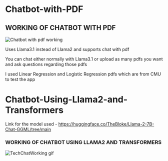 # Chatbot-with-PDF
## WORKING OF CHATBOT WITH PDF
![Chatbot with pdf working](https://github.com/user-attachments/assets/4657915d-09cd-4cd0-b0b8-af99341b7af7)

Uses Llama3.1 instead of Llama2 and supports chat with pdf

You can chat either normally with Llama3.1 or upload as many pdfs you want and ask questions regarding those pdfs

I used Linear Regression and Logistic Regression pdfs which are from CMU to test the app

# Chatbot-Using-Llama2-and-Transformers

Link for the model used - https://huggingface.co/TheBloke/Llama-2-7B-Chat-GGML/tree/main

### WORKING OF CHATBOT USING LLAMA2 AND TRANSFORMERS
![TechChatWorking gif](https://github.com/AkhileshKolambekar/Chatbot-Using-Llama2-and-Transformers/assets/86556963/66860891-ab0f-4390-b4f0-7f291838bfe0)
